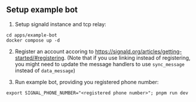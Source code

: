 ## Setup example bot

1. Setup signald instance and tcp relay:

```
cd apps/example-bot
docker compose up -d
```

2. Register an account accoring to https://signald.org/articles/getting-started/#registering.
   (Note that if you use linking instead of registering, you might need to update the message handlers to use `sync_message` instead of `data_message`)

3. Run example bot, providing you registered phone number:

```
export SIGNAL_PHONE_NUMBER="<registered phone number>"; pnpm run dev
```
